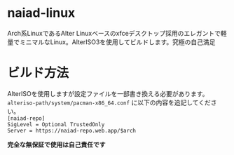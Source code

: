 # naiad-linux
Arch系LinuxであるAlter Linuxベースのxfceデスクトップ採用のエレガントで軽量でミニマルなLinux。AlterISO3を使用してビルドします。究極の自己満足


# ビルド方法
AlterISOを使用しますが設定ファイルを一部書き換える必要があります。
`alteriso-path/system/pacman-x86_64.conf` に以下の内容を追記してください。 <br>
`[naiad-repo]` <br>
`SigLevel = Optional TrustedOnly` <br>
`Server = https://naiad-repo.web.app/$arch` <br>


**完全な無保証で使用は自己責任です**



